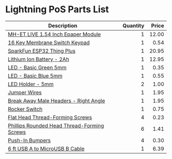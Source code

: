 Lightning PoS Parts List
================================================================

| Description | Quantity | Price |
|-------------|---------:|------:|
| [MH-ET LIVE 1.54 Inch Epaper Module](https://www.aliexpress.com/item/32915952925.html) | 1 | 12.00 |
| [16 Key Membrane Switch Keypad](https://www.aliexpress.com/item/32874565775.html) | 1 | 0.54 |
| [SparkFun ESP32 Thing Plus](https://www.sparkfun.com/products/14689) | 1 | 20.95 |
| [Lithium Ion Battery - 2Ah](https://www.sparkfun.com/products/13855) | 1 | 12.95 |
| [LED - Basic Green 5mm](https://www.sparkfun.com/products/9592) | 1 | 0.35 |
| [LED - Basic Blue 5mm](https://www.sparkfun.com/products/11372) | 1 | 0.55 |
| [LED Holder - 5mm](https://www.sparkfun.com/products/11840) | 2 | 1.00 |
| [Jumper Wires](https://www.sparkfun.com/products/12796) | 1 | 1.95 |
| [Break Away Male Headers - Right Angle](https://www.sparkfun.com/products/553) | 1 | 1.95 |
| [Rocker Switch](https://www.pololu.com/product/1406) | 1 | 0.75 |
| [Flat Head Thread-Forming Screws](https://www.mcmaster.com/96068a153) | 4 | 0.23 |
| [Phillips Rounded Head Thread-Forming Screws](https://www.mcmaster.com/99461A710) | 6 | 1.41 |
| [Push-In Bumpers](https://www.mcmaster.com/9544k12) | 4 | 0.30 |
| [6 ft USB A to MicroUSB B Cable](https://www.amazon.com/gp/product/B001AR6MI6) | 1 | 6.39 |
